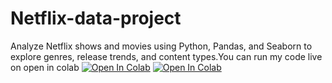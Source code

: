 # Netflix-data-project
Analyze Netflix shows and movies using Python, Pandas, and Seaborn to explore genres, release trends, and content types.You can run my code live on open in colab
[![Open In Colab](https://colab.research.google.com/assets/colab-badge.svg)](https://colab.research.google.com/github/shreyarana2406/Netflix-data-project/blob/main/project.ipynb)
[![Open In Colab](https://colab.research.google.com/assets/colab-badge.svg)](https://colab.research.google.com/github/shreyarana2406/Netflix-data-project/blob/main/project.ipynb)
